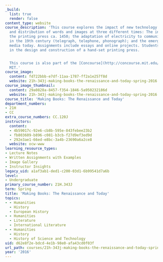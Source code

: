 ```yaml
---
_build:
  list: true
  render: false
content_type: website
course_description: 'This course explores the impact of new technology on the recording
  and distribution of words and images at three different times: The invention of
  the printing press ca. 1450; the adaptation of electricity to communication technology
  in the 19th century (telegraph, telephone, phonograph); and the emergence of digital
  media today. Assignments include essays and online projects. Students also participate
  in the design and construction of a hand-set printing press.


  This course is also part of the [Concourse](http://concourse.mit.edu/) program at
  MIT.'
course_image:
  content: fd722bbb-e7df-11aa-1787-ff2a1e257f8d
  website: 21h-343j-making-books-the-renaissance-and-today-spring-2016
course_image_thumbnail:
  content: 29a0828a-8457-f354-1846-5a950232186d
  website: 21h-343j-making-books-the-renaissance-and-today-spring-2016
course_title: 'Making Books: The Renaissance and Today'
department_numbers:
- 21H
- CC
extra_course_numbers: CC.120J
instructors:
  content:
  - 4b59017c-92e6-cb8b-595e-843febee23b2
  - fb803609-b896-c081-b3cb-f27d9ef3ed9d
  - 292e3ae1-66ed-e8bc-3a4b-23690a6a2ce8
  website: ocw-www
learning_resource_types:
- Lecture Notes
- Written Assignments with Examples
- Image Gallery
- Instructor Insights
legacy_uid: a1af3ab1-ded1-c200-03d1-6b99541d7a6b
level:
- Undergraduate
primary_course_number: 21H.343J
term: Spring
title: 'Making Books: The Renaissance and Today'
topics:
- - Humanities
  - History
  - European History
- - Humanities
  - Literature
  - International Literature
- - Humanities
  - History
  - History of Science and Technology
uid: d62e8f2e-bdcd-4e1b-98e0-afa43cd0f03f
url_path: courses/21h-343j-making-books-the-renaissance-and-today-spring-2016
year: '2016'
---
```

